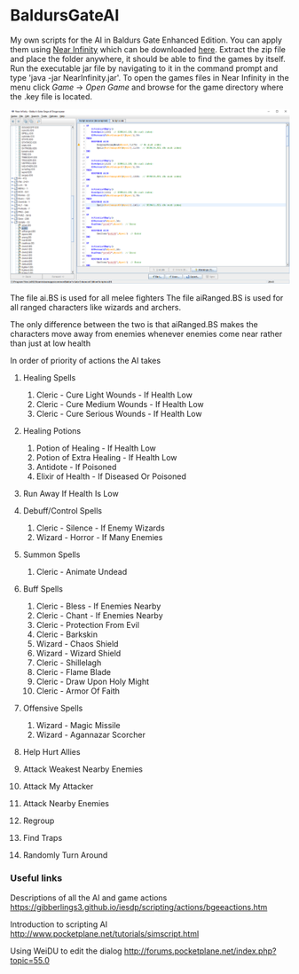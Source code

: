 # BaldursGateAI
My own scripts for the AI in Baldurs Gate Enhanced Edition. You can apply them using [Near Infinity](https://baldursgate.fandom.com/wiki/Near_Infinity) which can be downloaded [here](https://github.com/NearInfinityBrowser/NearInfinity/wiki). Extract the zip file and place the folder anywhere, it should be able to find the games by itself. Run the executable jar file by navigating to it in the command prompt and type 'java -jar NearInfinity.jar'. To open the games files in Near Infinity in the menu click *Game* -> *Open Game* and browse for the game directory where the .key file is located.

![Near Infinity](./images/nearInfinity.png)

The file ai.BS is used for all melee fighters
The file aiRanged.BS is used for all ranged characters like wizards and archers.

The only difference between the two is that aiRanged.BS makes the characters move away from enemies whenever enemies come near rather than just at low health

In order of priority of actions the AI takes

1. Healing Spells 

   1. Cleric - Cure Light Wounds - If Health Low
   2. Cleric - Cure Medium Wounds - If Health Low
   3. Cleric - Cure Serious Wounds - If Health Low
2. Healing Potions 

   1. Potion of Healing - If Health Low
   2. Potion of Extra Healing - If Health Low
   3. Antidote - If Poisoned
   4. Elixir of Health - If Diseased Or Poisoned
5. Run Away If Health Is Low  
6. Debuff/Control Spells  

   1. Cleric - Silence - If Enemy Wizards
   2. Wizard - Horror - If Many Enemies
7. Summon Spells 
   1. Cleric - Animate Undead
8. Buff Spells  
   1. Cleric - Bless - If Enemies Nearby
   2. Cleric - Chant - If Enemies Nearby
   3. Cleric - Protection From Evil
   4. Cleric - Barkskin
   5. Wizard - Chaos Shield
   6. Wizard - Wizard Shield
   7. Cleric - Shillelagh
   8. Cleric - Flame Blade
   9. Cleric - Draw Upon Holy Might
   10. Cleric - Armor Of Faith
9. Offensive Spells  
   1. Wizard - Magic Missile
   2. Wizard - Agannazar Scorcher
10. Help Hurt Allies
11. Attack Weakest Nearby Enemies
10. Attack My Attacker  
11. Attack Nearby Enemies  
12. Regroup
13. Find Traps
14. Randomly Turn Around

 ### Useful links

Descriptions of all the AI and game actions https://gibberlings3.github.io/iesdp/scripting/actions/bgeeactions.htm

Introduction to scripting AI http://www.pocketplane.net/tutorials/simscript.html

Using WeiDU to edit the dialog http://forums.pocketplane.net/index.php?topic=55.0
